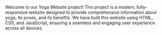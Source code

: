 


Welcome to our Yoga Website project! This project is a modern, fully-responsive website designed to provide comprehensive information about yoga, its poses, and its benefits. We have built this website using HTML, CSS, and JavaScript, ensuring a seamless and engaging user experience across all devices.
